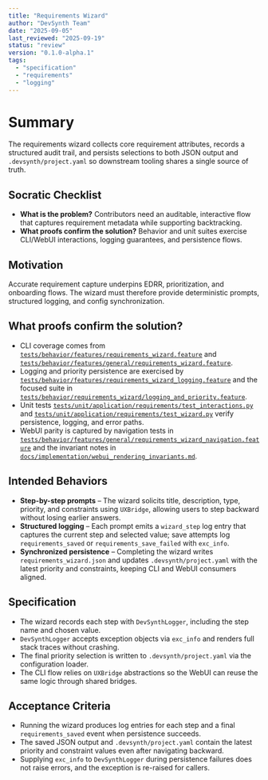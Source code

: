 ```yaml
---
title: "Requirements Wizard"
author: "DevSynth Team"
date: "2025-09-05"
last_reviewed: "2025-09-19"
status: "review"
version: "0.1.0-alpha.1"
tags:
  - "specification"
  - "requirements"
  - "logging"
---
```


# Summary

The requirements wizard collects core requirement attributes, records a structured audit trail, and persists selections to both JSON output and `.devsynth/project.yaml` so downstream tooling shares a single source of truth.

## Socratic Checklist
- **What is the problem?** Contributors need an auditable, interactive flow that captures requirement metadata while supporting backtracking.
- **What proofs confirm the solution?** Behavior and unit suites exercise CLI/WebUI interactions, logging guarantees, and persistence flows.

## Motivation

Accurate requirement capture underpins EDRR, prioritization, and onboarding flows. The wizard must therefore provide deterministic prompts, structured logging, and config synchronization.

## What proofs confirm the solution?

- CLI coverage comes from [`tests/behavior/features/requirements_wizard.feature`](../../tests/behavior/features/requirements_wizard.feature) and [`tests/behavior/features/general/requirements_wizard.feature`](../../tests/behavior/features/general/requirements_wizard.feature).
- Logging and priority persistence are exercised by [`tests/behavior/features/requirements_wizard_logging.feature`](../../tests/behavior/features/requirements_wizard_logging.feature) and the focused suite in [`tests/behavior/requirements_wizard/logging_and_priority.feature`](../../tests/behavior/requirements_wizard/logging_and_priority.feature).
- Unit tests [`tests/unit/application/requirements/test_interactions.py`](../../tests/unit/application/requirements/test_interactions.py) and [`tests/unit/application/requirements/test_wizard.py`](../../tests/unit/application/requirements/test_wizard.py) verify persistence, logging, and error paths.
- WebUI parity is captured by navigation tests in [`tests/behavior/features/general/requirements_wizard_navigation.feature`](../../tests/behavior/features/general/requirements_wizard_navigation.feature) and the invariant notes in [`docs/implementation/webui_rendering_invariants.md`](../implementation/webui_rendering_invariants.md).

## Intended Behaviors

- **Step-by-step prompts** – The wizard solicits title, description, type, priority, and constraints using `UXBridge`, allowing users to step backward without losing earlier answers.
- **Structured logging** – Each prompt emits a `wizard_step` log entry that captures the current step and selected value; save attempts log `requirements_saved` or `requirements_save_failed` with `exc_info`.
- **Synchronized persistence** – Completing the wizard writes `requirements_wizard.json` and updates `.devsynth/project.yaml` with the latest priority and constraints, keeping CLI and WebUI consumers aligned.

## Specification

- The wizard records each step with `DevSynthLogger`, including the step name and chosen value.
- `DevSynthLogger` accepts exception objects via `exc_info` and renders full stack traces without crashing.
- The final priority selection is written to `.devsynth/project.yaml` via the configuration loader.
- The CLI flow relies on `UXBridge` abstractions so the WebUI can reuse the same logic through shared bridges.

## Acceptance Criteria

- Running the wizard produces log entries for each step and a final `requirements_saved` event when persistence succeeds.
- The saved JSON output and `.devsynth/project.yaml` contain the latest priority and constraint values even after navigating backward.
- Supplying `exc_info` to `DevSynthLogger` during persistence failures does not raise errors, and the exception is re-raised for callers.
